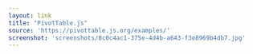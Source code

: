 ```yaml
---
layout: link
title: "PivotTable.js"
source: 'https://pivottable.js.org/examples/'
screenshot: 'screenshots/8c0c4ac1-375e-4d4b-a643-f3e8969b4db7.jpg'
---
```


